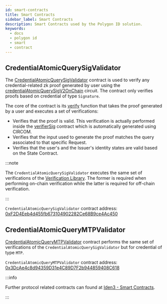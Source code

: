 ```yaml
---
id: smart-contracts
title: Smart Contracts
sidebar_label: Smart Contracts
description: Smart Contracts used by the Polygon ID solution.
keywords:
  - docs
  - polygon id
  - smart
  - contract
---
```


## CredentialAtomicQuerySigValidator

The [CredentialAtomicQuerySigValidator](https://github.com/0xPolygonID/contracts/blob/main/contracts/validators/CredentialAtomicQuerySigValidator.sol) contract is used to verify any credential-related zk proof generated by user using the [credentialAtomicQuerySigV2OnChain](https://docs.iden3.io/protocol/main-circuits/#credentialAtomicQuerySigV2OnChain) circuit. The contract only verifies proofs based on credential of type `Signature`.

The core of the contract is its [verify](https://github.com/0xPolygonID/contracts/blob/main/contracts/validators/CredentialAtomicQuerySigValidator.sol#L41) function that takes the proof generated by a user and executes a set of verifications:

- Verifies that the proof is valid. This verification is actually performed inside the 
[verifierSig](https://github.com/0xPolygonID/contracts/blob/main/contracts/verifiers/circuits/verifierSig.sol) contract which is automatically generated using CIRCOM.
- Verifies that the input used to generate the proof matches the query associated to that specific Request.
- Verifies that the user's and the Issuer's identity states are valid based on the State Contract.

:::note

The `CredentialAtomicQuerySigValidator` executes the same set of verifications of the [Verification Library](/guides/verifier/verification-api.md). The former is required when performing on-chain verification while the latter is required for off-chain verification.

:::

`CredentialAtomicQuerySigValidator` contract address: [0xF2D4Eeb4d455fb673104902282Ce68B9ce4Ac450](https://mumbai.polygonscan.com/address/0xF2D4Eeb4d455fb673104902282Ce68B9ce4Ac450)

## CredentialAtomicQueryMTPValidator

[CredentialAtomicQueryMTPValidator](https://github.com/0xPolygonID/contracts/blob/main/contracts/validators/CredentialAtomicQueryMTPValidator.sol) contract performs the same set of verifications of the `CredentialAtomicQuerySigValidator` but for credential of type `MTP`.

`CredentialAtomicQueryMTPValidator` contract address: [0x3DcAe4c8d94359D31e4C89D7F2b944859408C618](https://mumbai.polygonscan.com/address/0x3DcAe4c8d94359D31e4C89D7F2b944859408C618)

:::info

Further protocol related contracts can found at [<ins>Iden3 - Smart Contracts</ins>](https://docs.iden3.io/contracts/state/).

:::